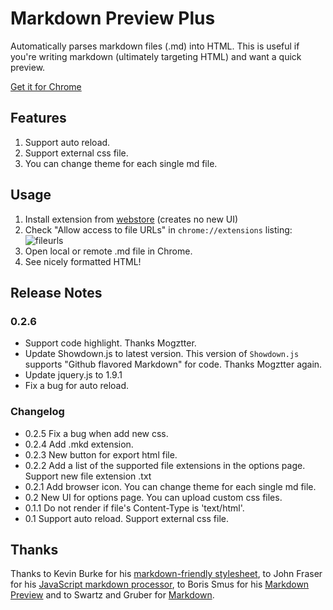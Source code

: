 # Markdown Preview Plus

Automatically parses markdown files (.md) into HTML. This is useful
if you're writing markdown (ultimately targeting HTML) and want a quick
preview.

[Get it for Chrome][webstore]

Features
--------

1. Support auto reload.
1. Support external css file.
1. You can change theme for each single md file.

Usage
--------

1. Install extension from [webstore][] (creates no new UI)
2. Check "Allow access to file URLs" in `chrome://extensions` listing: ![fileurls](http://i.imgur.com/qth3K.png)
3. Open local or remote .md file in Chrome.
4. See nicely formatted HTML!

Release Notes
-----------------

### 0.2.6

* Support code highlight. Thanks Mogztter.
* Update Showdown.js to latest version. This version of `Showdown.js` supports "Github flavored Markdown" for code. Thanks Mogztter again.
* Update jquery.js to 1.9.1
* Fix a bug for auto reload.

### Changelog

* 0.2.5 Fix a bug when add new css.
* 0.2.4 Add .mkd extension.
* 0.2.3 New button for export html file.
* 0.2.2 
    Add a list of the supported file extensions in the options page.
    Support new file extension .txt
* 0.2.1 
    Add browser icon.
    You can change theme for each single md file.
* 0.2 
     New UI for options page.
     You can upload custom css files.
* 0.1.1 Do not render if file's Content-Type is 'text/html'. 
* 0.1
     Support auto reload. 
     Support external css file.

Thanks
-------

Thanks to Kevin Burke for his [markdown-friendly stylesheet][style],
to John Fraser for his [JavaScript markdown processor][showdown],
to Boris Smus for his [Markdown Preview][mp] and to
Swartz and Gruber for [Markdown][md].

[webstore]: https://chrome.google.com/webstore/detail/markdown-preview-plus/febilkbfcbhebfnokafefeacimjdckgl
[style]: http://kevinburke.bitbucket.org/markdowncss
[showdown]: https://github.com/coreyti/showdown
[md]: http://en.wikipedia.org/wiki/Markdown
[mp]: https://github.com/borismus/markdown-preview


